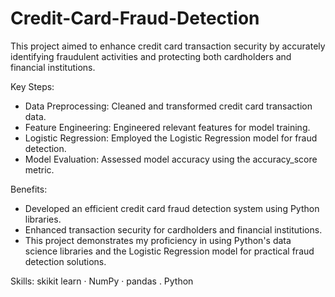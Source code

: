 # Credit-Card-Fraud-Detection
This project aimed to enhance credit card transaction security by accurately identifying fraudulent activities and protecting both cardholders and financial institutions.

Key Steps:
- Data Preprocessing: Cleaned and transformed credit card transaction data.
- Feature Engineering: Engineered relevant features for model training.
- Logistic Regression: Employed the Logistic Regression model for fraud detection.
- Model Evaluation: Assessed model accuracy using the accuracy_score metric.

Benefits:
- Developed an efficient credit card fraud detection system using Python libraries.
- Enhanced transaction security for cardholders and financial institutions.
- This project demonstrates my proficiency in using Python's data science libraries and the Logistic Regression model for practical fraud detection solutions.

Skills: skikit learn · NumPy · pandas . Python
